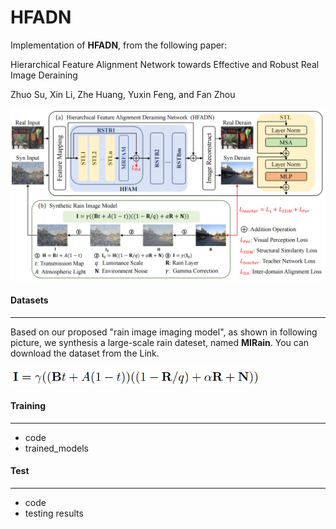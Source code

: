 # HFADN
Implementation of **HFADN**, from the following paper:

Hierarchical Feature Alignment Network towards Effective and Robust Real Image Deraining

Zhuo Su, Xin Li, Zhe Huang, Yuxin Feng, and Fan Zhou 

<img src=".\image\Method Framework_00.png" alt="Method Framework_00" style="zoom: 50%;" />



#### Datasets

------

Based on our proposed "rain image imaging model", as shown in following picture, we synthesis a large-scale rain dateset, named **MIRain**. You can download  the dataset from the Link.

<img src=".\image\2.PNG" alt="2" style="zoom:67%;" />



#### Training

------

- code
- trained_models





#### Test

------

- code
- testing  results



